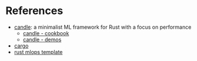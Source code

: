 # References

- [candle](https://github.com/huggingface/candle): a minimalist ML framework for Rust with a focus on performance
    - [candle - cookbook](https://nogibjj.github.io/candle-cookbook/home.html)
    - [candle - demos](https://github.com/nogibjj/rust-candle-demos)
- [cargo](https://doc.rust-lang.org/cargo/)
- [rust mlops template](https://github.com/nogibjj/rust-mlops-template)

